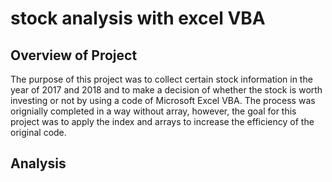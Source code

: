 # stock analysis with excel VBA 

## Overview of Project

The purpose of this project was to collect certain stock information in the year of 2017 and 2018 and to make a decision of whether the stock is worth investing or not by using a code of Microsoft Excel VBA. The process was orignially completed in a way without array, however, the goal for this project was to apply the index and arrays to increase the efficiency of the original code. 

## Analysis

